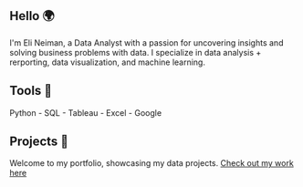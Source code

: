 ## Hello 🌍
I'm Eli Neiman, a Data Analyst with a passion for uncovering insights and solving business problems with data. I specialize in data analysis + rerporting, data visualization, and machine learning.

## Tools 🧰 
Python - SQL - Tableau - Excel - Google  

## Projects 📁
Welcome to my portfolio, showcasing my data projects. [Check out my work here](https://github.com/elianalyst/Portfolio-repo)
